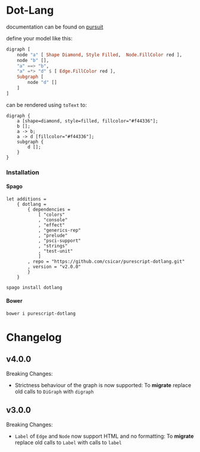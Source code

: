 Dot-Lang
========

documentation can be found on [pursuit](https://pursuit.purescript.org/packages/purescript-dotlang/1.1.0/docs/Data.DotLang#t:DotLang)

define your model like this:

```purescript
digraph [
    node "a" [ Shape Diamond, Style Filled,  Node.FillColor red ],
    node "b" [],
    "a" ==> "b",
    "a" =*> "d" $ [ Edge.FillColor red ],
    Subgraph [
        node "d" []
    ]
]
```

can be rendered using `toText` to:

```
digraph {
    a [shape=diamond, style=filled, fillcolor="#f44336"];
    b [];
    a -> b;
    a -> d [fillcolor="#f44336"];
    subgraph {
        d []; 
    }
}
```

### Installation

#### Spago

```dhall
let additions = 
    { dotlang = 
        { dependencies = 
            [ "colors"
            , "console"
            , "effect"
            , "generics-rep"
            , "prelude"
            , "psci-support"
            , "strings"
            , "test-unit"
            ]
        , repo = "https://github.com/csicar/purescript-dotlang.git"
        , version = "v2.0.0"
        }
    }
```
```bash
spago install dotlang
```

#### Bower

```bash
bower i purescript-dotlang
```



Changelog
=========

v4.0.0
------

Breaking Changes:

- Strictness behaviour of the graph is now supported: To **migrate** replace old calls to `DiGraph` with `digraph`

v3.0.0
------

Breaking Changes:

- `Label` of `Edge` and `Node` now support HTML and no formatting: To **migrate** replace old calls to `Label` with calls to `label`
